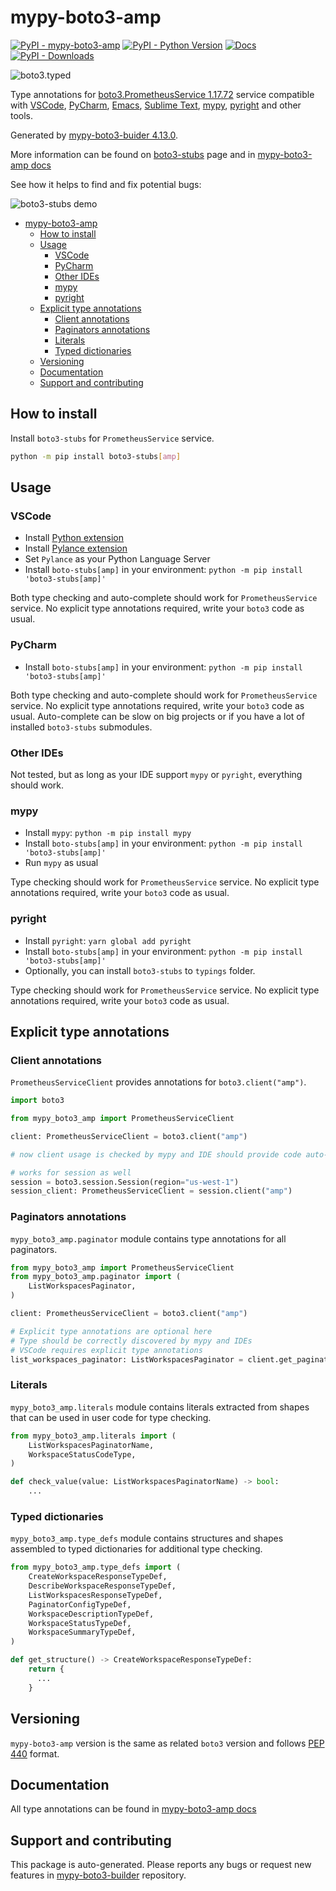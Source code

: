 # mypy-boto3-amp<a id="mypy-boto3-amp"></a>

[![PyPI - mypy-boto3-amp](https://img.shields.io/pypi/v/mypy-boto3-amp.svg?color=blue)](https://pypi.org/project/mypy-boto3-amp)
[![PyPI - Python Version](https://img.shields.io/pypi/pyversions/mypy-boto3-amp.svg?color=blue)](https://pypi.org/project/mypy-boto3-amp)
[![Docs](https://img.shields.io/readthedocs/mypy-boto3-builder.svg?color=blue)](https://mypy-boto3-builder.readthedocs.io/)
[![PyPI - Downloads](https://img.shields.io/pypi/dw/mypy-boto3-amp?color=blue)](https://pypistats.org/packages/mypy-boto3-amp)

![boto3.typed](https://github.com/vemel/mypy_boto3_builder/raw/master/logo.png)

Type annotations for
[boto3.PrometheusService 1.17.72](https://boto3.amazonaws.com/v1/documentation/api/1.17.72/reference/services/amp.html#PrometheusService)
service compatible with [VSCode](https://code.visualstudio.com/),
[PyCharm](https://www.jetbrains.com/pycharm/),
[Emacs](https://www.gnu.org/software/emacs/),
[Sublime Text](https://www.sublimetext.com/),
[mypy](https://github.com/python/mypy),
[pyright](https://github.com/microsoft/pyright) and other tools.

Generated by
[mypy-boto3-buider 4.13.0](https://github.com/vemel/mypy_boto3_builder).

More information can be found on
[boto3-stubs](https://pypi.org/project/boto3-stubs/) page and in
[mypy-boto3-amp docs](https://vemel.github.io/boto3_stubs_docs/mypy_boto3_amp/)

See how it helps to find and fix potential bugs:

![boto3-stubs demo](https://github.com/vemel/mypy_boto3_builder/raw/master/demo.gif)

- [mypy-boto3-amp](#mypy-boto3-amp)
  - [How to install](#how-to-install)
  - [Usage](#usage)
    - [VSCode](#vscode)
    - [PyCharm](#pycharm)
    - [Other IDEs](#other-ides)
    - [mypy](#mypy)
    - [pyright](#pyright)
  - [Explicit type annotations](#explicit-type-annotations)
    - [Client annotations](#client-annotations)
    - [Paginators annotations](#paginators-annotations)
    - [Literals](#literals)
    - [Typed dictionaries](#typed-dictionaries)
  - [Versioning](#versioning)
  - [Documentation](#documentation)
  - [Support and contributing](#support-and-contributing)

## How to install<a id="how-to-install"></a>

Install `boto3-stubs` for `PrometheusService` service.

```bash
python -m pip install boto3-stubs[amp]
```

## Usage<a id="usage"></a>

### VSCode<a id="vscode"></a>

- Install
  [Python extension](https://marketplace.visualstudio.com/items?itemName=ms-python.python)
- Install
  [Pylance extension](https://marketplace.visualstudio.com/items?itemName=ms-python.vscode-pylance)
- Set `Pylance` as your Python Language Server
- Install `boto-stubs[amp]` in your environment:
  `python -m pip install 'boto3-stubs[amp]'`

Both type checking and auto-complete should work for `PrometheusService`
service. No explicit type annotations required, write your `boto3` code as
usual.

### PyCharm<a id="pycharm"></a>

- Install `boto-stubs[amp]` in your environment:
  `python -m pip install 'boto3-stubs[amp]'`

Both type checking and auto-complete should work for `PrometheusService`
service. No explicit type annotations required, write your `boto3` code as
usual. Auto-complete can be slow on big projects or if you have a lot of
installed `boto3-stubs` submodules.

### Other IDEs<a id="other-ides"></a>

Not tested, but as long as your IDE support `mypy` or `pyright`, everything
should work.

### mypy<a id="mypy"></a>

- Install `mypy`: `python -m pip install mypy`
- Install `boto-stubs[amp]` in your environment:
  `python -m pip install 'boto3-stubs[amp]'`
- Run `mypy` as usual

Type checking should work for `PrometheusService` service. No explicit type
annotations required, write your `boto3` code as usual.

### pyright<a id="pyright"></a>

- Install `pyright`: `yarn global add pyright`
- Install `boto-stubs[amp]` in your environment:
  `python -m pip install 'boto3-stubs[amp]'`
- Optionally, you can install `boto3-stubs` to `typings` folder.

Type checking should work for `PrometheusService` service. No explicit type
annotations required, write your `boto3` code as usual.

## Explicit type annotations<a id="explicit-type-annotations"></a>

### Client annotations<a id="client-annotations"></a>

`PrometheusServiceClient` provides annotations for `boto3.client("amp")`.

```python
import boto3

from mypy_boto3_amp import PrometheusServiceClient

client: PrometheusServiceClient = boto3.client("amp")

# now client usage is checked by mypy and IDE should provide code auto-complete

# works for session as well
session = boto3.session.Session(region="us-west-1")
session_client: PrometheusServiceClient = session.client("amp")
```

### Paginators annotations<a id="paginators-annotations"></a>

`mypy_boto3_amp.paginator` module contains type annotations for all paginators.

```python
from mypy_boto3_amp import PrometheusServiceClient
from mypy_boto3_amp.paginator import (
    ListWorkspacesPaginator,
)

client: PrometheusServiceClient = boto3.client("amp")

# Explicit type annotations are optional here
# Type should be correctly discovered by mypy and IDEs
# VSCode requires explicit type annotations
list_workspaces_paginator: ListWorkspacesPaginator = client.get_paginator("list_workspaces")
```

### Literals<a id="literals"></a>

`mypy_boto3_amp.literals` module contains literals extracted from shapes that
can be used in user code for type checking.

```python
from mypy_boto3_amp.literals import (
    ListWorkspacesPaginatorName,
    WorkspaceStatusCodeType,
)

def check_value(value: ListWorkspacesPaginatorName) -> bool:
    ...
```

### Typed dictionaries<a id="typed-dictionaries"></a>

`mypy_boto3_amp.type_defs` module contains structures and shapes assembled to
typed dictionaries for additional type checking.

```python
from mypy_boto3_amp.type_defs import (
    CreateWorkspaceResponseTypeDef,
    DescribeWorkspaceResponseTypeDef,
    ListWorkspacesResponseTypeDef,
    PaginatorConfigTypeDef,
    WorkspaceDescriptionTypeDef,
    WorkspaceStatusTypeDef,
    WorkspaceSummaryTypeDef,
)

def get_structure() -> CreateWorkspaceResponseTypeDef:
    return {
      ...
    }
```

## Versioning<a id="versioning"></a>

`mypy-boto3-amp` version is the same as related `boto3` version and follows
[PEP 440](https://www.python.org/dev/peps/pep-0440/) format.

## Documentation<a id="documentation"></a>

All type annotations can be found in
[mypy-boto3-amp docs](https://vemel.github.io/boto3_stubs_docs/mypy_boto3_amp/)

## Support and contributing<a id="support-and-contributing"></a>

This package is auto-generated. Please reports any bugs or request new features
in [mypy-boto3-builder](https://github.com/vemel/mypy_boto3_builder/issues/)
repository.
